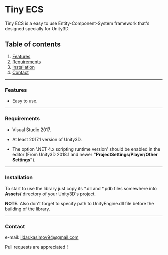 # Tiny ECS

Tiny ECS is a easy to use Entity-Component-System framework that's designed specially for Unity3D.

## Table of contents

1. [Features](#features)
2. [Requirements](#requirements)    
3. [Installation](#installation)
4. [Contact](#contact)

***

### Features<a name="features"></a>

* Easy to use.

***

### Requirements<a name="requirements"></a>

* Visual Studio 2017.

* At least 2017.1 version of Unity3D.

* The option '.NET 4.x scripting runtime version' should be enabled in the editor (From Unity3D 2018.1 and newer **"ProjectSettings/Player/Other Settings"**).

***

### Installation<a name="installation"></a>

To start to use the library just copy its *.dll and *.pdb files somewhere into **Assets/** directory of your Unity3D's project. 

**NOTE.** Also don't forget to specify path to UnityEngine.dll file before the building of the library.

***

### Contact<a name="contact"></a>

e-mail: ildar.kasimov94@gmail.com

Pull requests are appreciated !